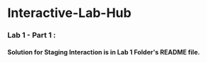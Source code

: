 # Interactive-Lab-Hub

### Lab 1 - Part 1 : 
#### Solution for Staging Interaction is in Lab 1 Folder's README file.
